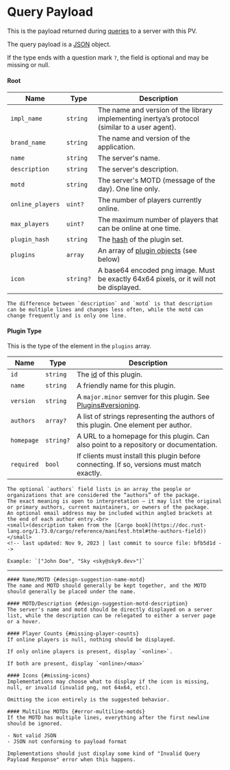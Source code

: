 # Query Payload

This is the payload returned during [queries] to a server with this PV.

The query payload is a [JSON] object.

If the type ends with a question mark `?`, the field is optional and may be missing or null.

[queries]: ../../protocol/queries.md
[JSON]: https://www.json.org/json-en.html

#### Root

| Name             | Type      | Description                                                                                    |
|------------------|-----------|------------------------------------------------------------------------------------------------|
| `impl_name`      | `string`  | The name and version of the library implementing inertya’s protocol (similar to a user agent). |
| `brand_name`     | `string`  | The name and version of the application.                                                       |
| `name`           | `string`  | The server's name.                                                                             |
| `description`    | `string`  | The server's description.                                                                      |
| `motd`           | `string`  | The server's MOTD (message of the day). One line only.                                         |
| `online_players` | `uint?`   | The number of players currently online.                                                        |
| `max_players`    | `uint?`   | The maximum number of players that can be online at one time.                                  |
| `plugin_hash`    | `string`  | The [hash](../plugins/hashes.md) of the plugin set.                                            |
| `plugins`        | `array`   | An array of [plugin objects](#plugin-type) (see below)                                         |
| `icon`           | `string?` | A base64 encoded png image. Must be exactly 64x64 pixels, or it will not be displayed.         |                                                                                             |

~~~admonish help title="Description vs. MOTD"
The difference between `description` and `motd` is that description can be multiple lines and changes less often, while the motd can change frequently and is only one line.
~~~

#### Plugin Type

This is the type of the element in the `plugins` array.

| Name       | Type      | Description                                                                                       |
|------------|-----------|---------------------------------------------------------------------------------------------------|
| `id`       | `string`  | The [id](../plugins/index.md) of this plugin.                                                     |
| `name`     | `string`  | A friendly name for this plugin.                                                                  |
| `version`  | `string`  | A `major.minor` semver for this plugin. See [Plugins#versioning](../plugins/index.md#versioning). |
| `authors`  | `array?`  | A list of strings representing the authors of this plugin. One element per author.                |
| `homepage` | `string?` | A URL to a homepage for this plugin. Can also point to a repository or documentation.             |
| `required` | `bool`    | If clients must install this plugin before connecting. If so, versions must match exactly.        |


~~~admonish help title="Authors Field"
The optional `authors` field lists in an array the people or organizations that are considered the “authors” of the package.
The exact meaning is open to interpretation — it may list the original or primary authors, current maintainers, or owners of the package.
An optional email address may be included within angled brackets at the end of each author entry.<br>
<small>(description taken from the [Cargo book](https://doc.rust-lang.org/1.73.0/cargo/reference/manifest.html#the-authors-field))</small>
<!-- last updated: Nov 9, 2023 | last commit to source file: bfb5d1d -->

Example: `["John Doe", "Sky <sky@sky9.dev>"]`
~~~

<hr>

~~~admonish tip title="Design Suggestions"
#### Name/MOTD {#design-suggestion-name-motd}
The name and MOTD should generally be kept together, and the MOTD should generally be placed under the name.

#### MOTD/Description {#design-suggestion-motd-description}
The server's name and motd should be directly displayed on a server list, while the description can be relegated to either a server page or a hover.
~~~

~~~admonish caution title="Recoverable Errors/Optional Data" id="recoverable-errors-and-optional-data"
#### Player Counts {#missing-player-counts}
If online players is null, nothing should be displayed.

If only online players is present, display `<online>`.

If both are present, display `<online>/<max>`

#### Icons {#missing-icons}
Implementations may choose what to display if the icon is missing, null, or invalid (invalid png, not 64x64, etc).

Omitting the icon entirely is the suggested behavior.

#### Multiline MOTDs {#error-multiline-motds}
If the MOTD has multiple lines, everything after the first newline should be ignored.
~~~

~~~admonish error title="Errors"
- Not valid JSON
- JSON not conforming to payload format

Implementations should just display some kind of "Invalid Query Payload Response" error when this happens.
~~~
